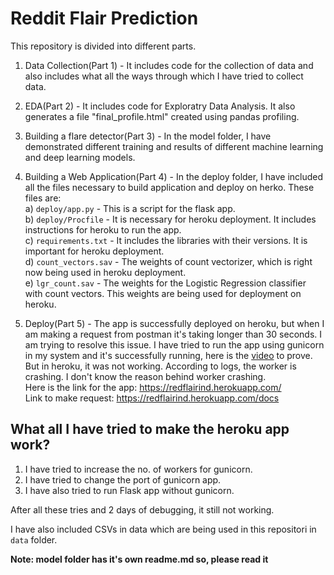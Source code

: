 # Reddit Flair Prediction
  This repository is divided into different parts.
  
   1. Data Collection(Part 1) - It includes code for the collection of data and also includes what all the ways through which I have tried to collect data.

   2. EDA(Part 2) - It includes code for Exploratry Data Analysis. It also generates a file "final_profile.html" created using pandas profiling.

   3. Building a flare detector(Part 3) - In the model folder, I have demonstrated different training and results of different machine learning and deep learning models.

   4. Building a Web Application(Part 4) - In the deploy folder, I have included all the files necessary to build application and deploy on herko. These files are:                                                                                          
    a) ```deploy/app.py``` - This is a script for the flask app.                                                                   
    b) ```deploy/Procfile``` - It is necessary for heroku deployment. It includes instructions for heroku to run the app.          
    c) ```requirements.txt``` - It includes the libraries with their versions. It is important for heroku  deployment.             
    d) ```count_vectors.sav``` - The weights of count vectorizer, which is right now being used in heroku deployment.              
    e) `lgr_count.sav` - The weights for the Logistic Regression classifier with count vectors. This weights are being used for deployment on heroku.

   5. Deploy(Part 5) - The app is successfully deployed on heroku, but when I am making a request from postman it's taking longer than 30 seconds. I am trying to resolve this issue. I have tried to run the app using gunicorn in my system and it's successfully running, here is the [video](https://drive.google.com/open?id=1KkbIxj4mRA4iRxAqEFcLFKr1uQee3QGv) to prove. But in heroku, it was not working. According to logs, the worker is crashing. I don't know the reason behind worker crashing.                                                 
   Here is the link for the app: https://redflairind.herokuapp.com/   
   Link to make request: https://redflairind.herokuapp.com/docs
   
   ## What all I have tried to make the heroku app work?
   1. I have tried to increase the no. of workers for gunicorn.
   2. I have tried to change the port of gunicorn app.
   3. I have also tried to run Flask app without gunicorn.

   
   After all these tries and 2 days of debugging, it still not working.
   
   I have also included CSVs in data which are being used in this repositori in ```data``` folder.

   **Note: model folder has it's own readme.md so, please read it**
    
